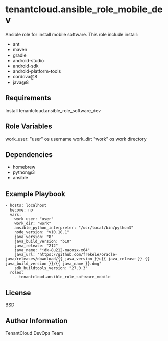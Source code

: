 tenantcloud.ansible_role_mobile_dev
=========

Ansible role for install mobile software. This role include install:

  - ant
  - maven
  - gradle
  - android-studio
  - android-sdk
  - android-platform-tools
  - cordova@8
  - java@8

Requirements
------------

Install tenantcloud.ansible_role_software_dev

Role Variables
--------------

work_user: "user" os username
work_dir: "work" os work directory

Dependencies
------------

  - homebrew
  - python@3
  - ansible

Example Playbook
----------------

    - hosts: localhost
      become: no
      vars:
        work_user: "user"
        work_dir: "work"
        ansible_python_interpreter: "/usr/local/bin/python3"
        node_version: "v10.18.1"
        java_version: "8"
        java_build_version: "b10"
        java_release: "212"
        java_name: "jdk-8u212-macosx-x64"
        java_url: "https://github.com/frekele/oracle-java/releases/download/{{ java_version }}u{{ java_release }}-{{ java_build_version }}/{{ java_name }}.dmg"
        sdk_buildtools_version: "27.0.3"
      roles:
        - tenantcloud.ansible_role_software_mobile

License
-------

BSD

Author Information
------------------

TenantCloud DevOps Team
